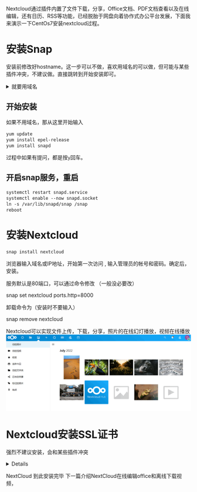 Nextcloud通过插件内置了文件下载，分享，Office文档、PDF文档查看以及在线编辑，还有日历、RSS等功能，已经脱胎于网盘向着协作式办公平台发展，下面我来演示一下CentOs7安装nextcloud过程。
# 安装Snap
安装前修改好hostname。这一步可以不做，喜欢用域名的可以做，但可能与某些插件冲突，不建议做。直接跳转到开始安装即可。

 <details><summary>就要用域名</summary>

<p>

 就要用域名的操作如下，注意替换自己域名和IP。在终端窗口中输入命令：hostname或uname –n，均可以查看到当前主机的主机名：
 
```
vi /etc/hosts
151.254.64.178 pan.ddaniba.tokyo pan  

vi /etc/hostname
pan.ddaniba.tokyo
hostname -F /etc/hostname #重启
hostname #再次查看
```
 
 </p>
  </details>
  
## 开始安装
如果不用域名，那从这里开始输入
```
yum update
yum install epel-release
yum install snapd
```
过程中如果有提问，都是按`y`回车。
## 开启snap服务，重启
```
systemctl restart snapd.service
systemctl enable --now snapd.socket
ln -s /var/lib/snapd/snap /snap
reboot
```
# 安装Nextcloud
```
snap install nextcloud
```
浏览器输入域名或IP地址，开始第一次访问 , 输入管理员的帐号和密码。确定后，安装。

服务默认是80端口，可以通过命令修改 （一般没必要改）

snap set nextcloud ports.http=8000

卸载命令为（安装时不要输入）

 snap remove nextcloud 

Nextcloud可以实现文件上传，下载，分享，照片的在线幻灯播放，视频在线播放
![](/images/931.png "Nextcloud界面")
# Nextcloud安装SSL证书
强烈不建议安装，会和某些插件冲突

<details>
 <p>
如果以后想安装在线编辑office插件，建议先不要装SSL.
安装前一定先确保你的域名已经成功解析到你的VPS主机上，然后执行命令：
  
```
nextcloud.enable-https lets-encrypt #安装Let's Encrypt SSL
#如果你想使用自己的证书，请执行：
nextcloud.enable-https self-signed
#如果你是使用自已的证书，请在执行命令后找到SSL证书的路径，将自己的证书上传替换生成的自签名证书文件即可。

####如果提示 command not found，请加上路径
/snap/bin/nextcloud.enable-https lets-encrypt
/snap/bin/nextcloud.enable-https self-signed

```
有时候，比如安装onlyoffice的时候不能加密，需要卸载证书，请执行

nextcloud.disable-https lets-encrypt

 </p>

</details>

NextCloud 到此安装完毕
下一篇介绍NextCloud在线编辑office和离线下载视频，
